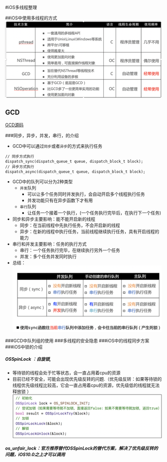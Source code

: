 #iOS多线程整理

##iOS中使用多线程的方式
![](iOS常见的多线程方案.png)

## GCD
[GCD源码](https://github.com/apple/swift-corelibs-libdispatch)

###同步，异步，并发，串行，的介绍
* GCD中可以通过`同步`或者`异步`的方式来执行任务

```
// 同步方式执行
dispatch_sync(dispatch_queue_t queue, dispatch_block_t block);
// 异步方式执行
dispatch_async(dispatch_queue_t queue, dispatch_block_t block);
```
* GCD中的队列可以分为2种类型
	* `并发`队列
		* 可以让多个任务同时并发执行，会自动开启多个线程执行任务
		* 并发功能只有在异步函数下才有用 
	* `串行`队列
		* 让任务一个接着一个执行，(一个任务执行完毕后，在执行下一个任务)
* 同步和异步主要影响：能不能开启新的线程
	* 同步：在当前线程中先执行任务，不会开启新的线程 
	* 异步：在新的线程中执行任务，当前线程继续执行任务，具有开启线程的能力
* 串行和并发主要影响：任务的执行方式 
	* 串行：一个任务执行完毕，在继续执行另外一个任务
	* 并发：多个任务并发同时执行 
* 总结：
![](GCD各种队列的执行效果.png)

###GCD中队列组的使用
###多线程的安全隐患
###iOS中的线程同步方案
###iOS中锁的介绍

##### OSSpinLock ：自旋锁,
* 等待锁的线程会处于忙等状态，会一直占用着cpu的资源
* 目前已经不安全，可能会出现优先级反转的问题.（优先级反转：如果等待锁的线程优先级线程比较高，它会一直占用着cpu的资源，优先级低的线程就无法释放锁 ）
![](OSSPinLock@2x.png)
##### os_unfair_lock：官方推荐替代OSSpinLock的替代方案，解决了优先级反转的问题，iOS10.0之上才可以调用

